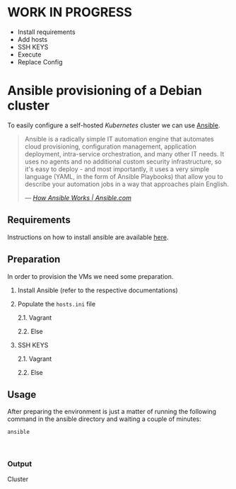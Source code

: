 

<h1>
WORK IN PROGRESS
</h1>

- Install requirements
- Add hosts
- SSH KEYS
- Execute
- Replace Config

# Ansible provisioning of a Debian cluster

To easily configure a self-hosted *Kubernetes* cluster we can use [Ansible](https://www.ansible.com/).


> Ansible is a radically simple IT automation engine that automates cloud provisioning, configuration management, application deployment, intra-service orchestration, and many other IT needs.
> It uses no agents and no additional custom security infrastructure, so it's easy to deploy - and most importantly, it uses a very simple language (YAML, in the form of Ansible Playbooks) that allow you to describe your automation jobs in a way that approaches plain English.
> 
> &mdash; <cite>[How Ansible Works | Ansible.com](https://www.ansible.com/overview/how-ansible-works)</cite>
 


## Requirements

Instructions on how to install ansible are available [here](https://docs.ansible.com/ansible/latest/installation_guide/intro_installation.html).


## Preparation

In order to provision the VMs we need some preparation.

1. Install Ansible (refer to the respective documentations)
   
2. Populate the `hosts.ini` file 
   
    2.1. Vagrant 

    2.2. Else
  
   
3. SSH KEYS
   
    2.1. Vagrant 

    2.2. Else


## Usage

After preparing the environment is just a matter of running the following command in the ansible directory and waiting a couple of minutes:

```powershell
ansible
``` 

<br>

### Output

Cluster 

 